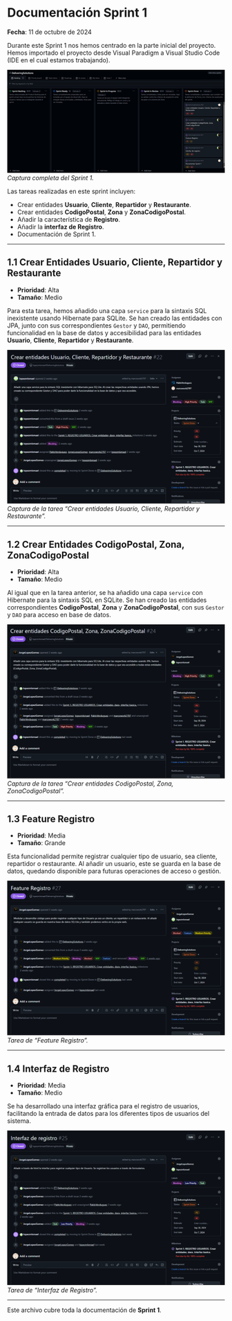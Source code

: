 # Documentación Sprint 1

**Fecha**: 11 de octubre de 2024

Durante este Sprint 1 nos hemos centrado en la parte inicial del proyecto. Hemos importado el proyecto desde Visual Paradigm a Visual Studio Code (IDE en el cual estamos trabajando).

![Ilustración 1: Captura completa del Sprint 1](/doc/imagenesSprint/Imagen01.png)  
*Captura completa del Sprint 1.*

Las tareas realizadas en este sprint incluyen:

- Crear entidades **Usuario**, **Cliente**, **Repartidor** y **Restaurante**.
- Crear entidades **CodigoPostal**, **Zona** y **ZonaCodigoPostal**.
- Añadir la característica de **Registro**.
- Añadir la **interfaz de Registro**.
- Documentación de Sprint 1.

---

## 1.1 Crear Entidades Usuario, Cliente, Repartidor y Restaurante

- **Prioridad**: Alta
- **Tamaño**: Medio

Para esta tarea, hemos añadido una capa `service` para la sintaxis SQL inexistente usando Hibernate para SQLite. Se han creado las entidades con JPA, junto con sus correspondientes `Gestor` y `DAO`, permitiendo funcionalidad en la base de datos y accesibilidad para las entidades **Usuario**, **Cliente**, **Repartidor** y **Restaurante**.

![Ilustración 2: Crear entidades Usuario, Cliente, Repartidor y Restaurante](/doc/imagenesSprint/Imagen02.png)  
*Captura de la tarea “Crear entidades Usuario, Cliente, Repartidor y Restaurante”.*

---

## 1.2 Crear Entidades CodigoPostal, Zona, ZonaCodigoPostal

- **Prioridad**: Alta
- **Tamaño**: Medio

Al igual que en la tarea anterior, se ha añadido una capa `service` con Hibernate para la sintaxis SQL en SQLite. Se han creado las entidades correspondientes **CodigoPostal**, **Zona** y **ZonaCodigoPostal**, con sus `Gestor` y `DAO` para acceso en base de datos.

![Ilustración 3: Crear entidades CodigoPostal, Zona, ZonaCodigoPostal](/doc/imagenesSprint/Imagen03.png)  
*Captura de la tarea “Crear entidades CodigoPostal, Zona, ZonaCodigoPostal”.*

---

## 1.3 Feature Registro

- **Prioridad**: Media
- **Tamaño**: Grande

Esta funcionalidad permite registrar cualquier tipo de usuario, sea cliente, repartidor o restaurante. Al añadir un usuario, este se guarda en la base de datos, quedando disponible para futuras operaciones de acceso o gestión.

![Ilustración 4: Feature Registro](/doc/imagenesSprint/Imagen04.png)  
*Tarea de “Feature Registro”.*

---

## 1.4 Interfaz de Registro

- **Prioridad**: Media
- **Tamaño**: Medio

Se ha desarrollado una interfaz gráfica para el registro de usuarios, facilitando la entrada de datos para los diferentes tipos de usuarios del sistema.

![Ilustración 5: Interfaz de Registro](/doc/imagenesSprint/Imagen05.png)  
*Tarea de “Interfaz de Registro”.*

---

Este archivo cubre toda la documentación de **Sprint 1**.
